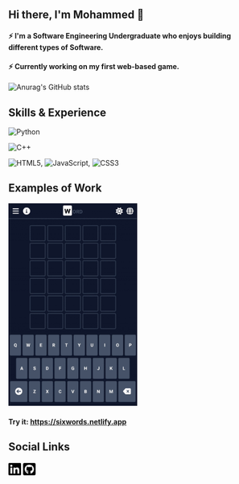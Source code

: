 ## Hi there, I'm Mohammed 👋
#### ⚡ I'm a Software Engineering Undergraduate who enjoys building different types of Software.
#### ⚡ Currently working on my first web-based game.
![Anurag's GitHub stats](https://github-readme-stats.vercel.app/api?username=mohammed-sed&show_icons=true&theme=radical)

<!-- <img src="https://github-readme-stats.vercel.app/api/top-langs/?username=mohammed-sed&layout=compact" width="47%" /> -->


## Skills & Experience
![Python](https://img.shields.io/badge/python-3670A0?style=for-the-badge&logo=python&logoColor=ffdd54)

![C++](https://img.shields.io/badge/c++-%2300599C.svg?style=for-the-badge&logo=c%2B%2B&logoColor=white)

![HTML5](https://img.shields.io/badge/html5-%23E34F26.svg?style=for-the-badge&logo=html5&logoColor=white), ![JavaScript](https://img.shields.io/badge/javascript-%23323330.svg?style=for-the-badge&logo=javascript&logoColor=%23F7DF1E), ![CSS3](https://img.shields.io/badge/css3-%231572B6.svg?style=for-the-badge&logo=css3&logoColor=white)



## Examples of Work
<img src="https://github.com/mohammed-sed/mohammed-sed/blob/main/WORD.gif" width="256" />

#### Try it: https://sixwords.netlify.app



## Social Links
[<img src="https://github.com/mohammed-sed/mohammed-sed/blob/main/linkedin.svg" width="25" />](http://www.linkedin.com/in/msed)
[<img src="https://github.com/mohammed-sed/mohammed-sed/blob/main/github-square.svg" width="25" />](http://www.github.com/mohammed-sed)

